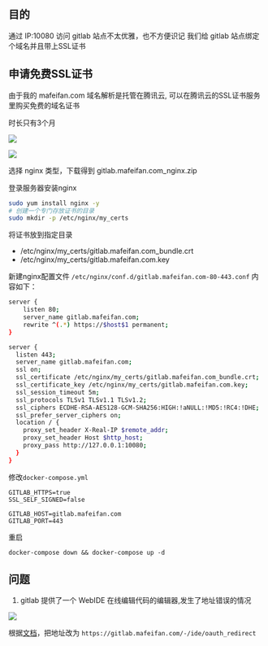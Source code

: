 ## 目的

通过 IP:10080 访问 gitlab 站点不太优雅，也不方便识记
我们给 gitlab 站点绑定个域名并且带上SSL证书

## 申请免费SSL证书

由于我的 mafeifan.com 域名解析是托管在腾讯云, 可以在腾讯云的SSL证书服务里购买免费的域名证书

时长只有3个月

![](https://pek3b.qingstor.com/hexo-blog/202410261649111.png)

![](https://pek3b.qingstor.com/hexo-blog/202410261650124.png)

选择 nginx 类型，下载得到 gitlab.mafeifan.com_nginx.zip

登录服务器安装nginx
```bash
sudo yum install nginx -y
# 创建一个专门存放证书的目录
sudo mkdir -p /etc/nginx/my_certs
```

将证书放到指定目录

* /etc/nginx/my_certs/gitlab.mafeifan.com_bundle.crt
* /etc/nginx/my_certs/gitlab.mafeifan.com.key

新建nginx配置文件 `/etc/nginx/conf.d/gitlab.mafeifan.com-80-443.conf`
内容如下：

```bash
server {
    listen 80;
    server_name gitlab.mafeifan.com;
    rewrite ^(.*) https://$host$1 permanent;
}

server {
  listen 443;
  server_name gitlab.mafeifan.com;
  ssl on;
  ssl_certificate /etc/nginx/my_certs/gitlab.mafeifan.com_bundle.crt;
  ssl_certificate_key /etc/nginx/my_certs/gitlab.mafeifan.com.key;
  ssl_session_timeout 5m;
  ssl_protocols TLSv1 TLSv1.1 TLSv1.2;
  ssl_ciphers ECDHE-RSA-AES128-GCM-SHA256:HIGH:!aNULL:!MD5:!RC4:!DHE;
  ssl_prefer_server_ciphers on;
  location / {
    proxy_set_header X-Real-IP $remote_addr;
    proxy_set_header Host $http_host;
    proxy_pass http://127.0.0.1:10080;
  }
}
```


修改`docker-compose.yml`

```
GITLAB_HTTPS=true
SSL_SELF_SIGNED=false

GITLAB_HOST=gitlab.mafeifan.com
GITLAB_PORT=443
```

重启

`docker-compose down && docker-compose up -d`

## 问题

1. gitlab 提供了一个 WebIDE 在线编辑代码的编辑器,发生了地址错误的情况

![](https://pek3b.qingstor.com/hexo-blog/202410261732112.png)

根据[文档](https://docs.gitlab.com/ee/user/project/web_ide/#update-the-oauth-callback-url)，把地址改为 `https://gitlab.mafeifan.com/-/ide/oauth_redirect`



